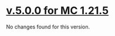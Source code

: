 # [v.5.0.0 for MC 1.21.5](https://github.com/XxRexRaptorxX/Suspicious-Pots/releases/tag/v.5.0.0)

No changes found for this version.
